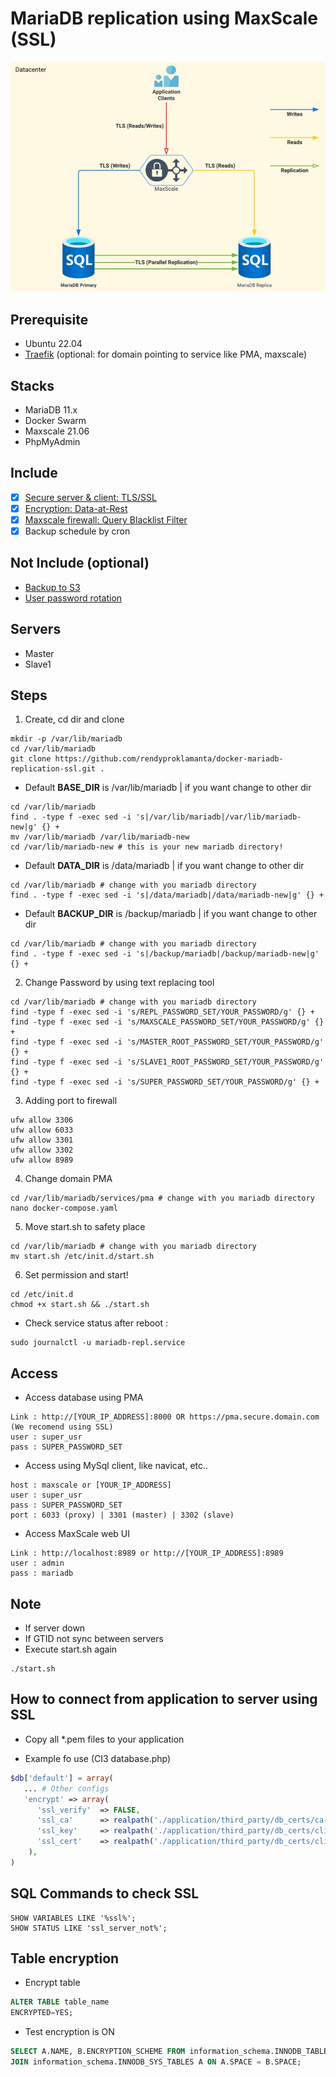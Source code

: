 # MariaDB replication using MaxScale (SSL)

![img](tls-mariadb-maxscale.jpg)

## Prerequisite

- Ubuntu 22.04
- [Traefik](https://github.com/rendyproklamanta/docker-swarm-traefik) (optional: for domain pointing to service like PMA, maxscale)

## Stacks

- MariaDB 11.x
- Docker Swarm
- Maxscale 21.06
- PhpMyAdmin

## Include

- [x] [Secure server & client: TLS/SSL](https://mariadb.com/kb/en/securing-connections-for-client-and-server)
- [x] [Encryption: Data-at-Rest](https://mariadb.com/kb/en/data-at-rest-encryption-overview/)
- [x] [Maxscale firewall: Query Blacklist Filter](https://mariadb.com/kb/en/mariadb-maxscale-24-database-firewall-filte)
- [x] Backup schedule by cron

## Not Include (optional)

- [Backup to S3](https://github.com/rendyproklamanta/docker-mysql-backup-s3)
- [User password rotation](https://github.com/rendyproklamanta/docker-mysql-credential-rolling)

## Servers

- Master
- Slave1

## Steps

1. Create, cd dir and clone

```shell
mkdir -p /var/lib/mariadb
cd /var/lib/mariadb
git clone https://github.com/rendyproklamanta/docker-mariadb-replication-ssl.git .
```

- Default **BASE_DIR** is /var/lib/mariadb | if you want change to other dir

```shell
cd /var/lib/mariadb
find . -type f -exec sed -i 's|/var/lib/mariadb|/var/lib/mariadb-new|g' {} +
mv /var/lib/mariadb /var/lib/mariadb-new
cd /var/lib/mariadb-new # this is your new mariadb directory!
```

- Default **DATA_DIR** is /data/mariadb | if you want change to other dir

```shell
cd /var/lib/mariadb # change with you mariadb directory
find . -type f -exec sed -i 's|/data/mariadb|/data/mariadb-new|g' {} +
```

- Default **BACKUP_DIR** is /backup/mariadb | if you want change to other dir

```shell
cd /var/lib/mariadb # change with you mariadb directory
find . -type f -exec sed -i 's|/backup/mariadb|/backup/mariadb-new|g' {} +
```

2. Change Password by using text replacing tool

```shell
cd /var/lib/mariadb # change with you mariadb directory
find -type f -exec sed -i 's/REPL_PASSWORD_SET/YOUR_PASSWORD/g' {} +
find -type f -exec sed -i 's/MAXSCALE_PASSWORD_SET/YOUR_PASSWORD/g' {} +
find -type f -exec sed -i 's/MASTER_ROOT_PASSWORD_SET/YOUR_PASSWORD/g' {} +
find -type f -exec sed -i 's/SLAVE1_ROOT_PASSWORD_SET/YOUR_PASSWORD/g' {} +
find -type f -exec sed -i 's/SUPER_PASSWORD_SET/YOUR_PASSWORD/g' {} +
```

3. Adding port to firewall

```shell
ufw allow 3306
ufw allow 6033
ufw allow 3301
ufw allow 3302
ufw allow 8989
```

4. Change domain PMA

```shell
cd /var/lib/mariadb/services/pma # change with you mariadb directory
nano docker-compose.yaml
```

5. Move start.sh to safety place

```shell
cd /var/lib/mariadb # change with you mariadb directory
mv start.sh /etc/init.d/start.sh
```

6. Set permission and start!

```shell
cd /etc/init.d
chmod +x start.sh && ./start.sh
```

- Check service status after reboot :

```shell
sudo journalctl -u mariadb-repl.service
```

## Access

- Access database using PMA

```shell
Link : http://[YOUR_IP_ADDRESS]:8000 OR https://pma.secure.domain.com (We recomend using SSL)
user : super_usr
pass : SUPER_PASSWORD_SET
```

- Access using MySql client, like navicat, etc..

```shell
host : maxscale or [YOUR_IP_ADDRESS]
user : super_usr
pass : SUPER_PASSWORD_SET
port : 6033 (proxy) | 3301 (master) | 3302 (slave)
```

- Access MaxScale web UI

```shell
Link : http://localhost:8989 or http://[YOUR_IP_ADDRESS]:8989
user : admin
pass : mariadb
```

## Note

- If server down
- If GTID not sync between servers
- Execute start.sh again

```shell
./start.sh
```

## How to connect from application to server using SSL

- Copy all *.pem files to your application

- Example fo use (CI3 database.php)

```php
$db['default'] = array(
   ... # Other configs
   'encrypt' => array(
      'ssl_verify'  => FALSE,
      'ssl_ca'      => realpath('./application/third_party/db_certs/ca-cert.pem'),
      'ssl_key'     => realpath('./application/third_party/db_certs/client-key.pem'),
      'ssl_cert'    => realpath('./application/third_party/db_certs/client-cert.pem'),
    ),
)
```

## SQL Commands to check SSL

```shell
SHOW VARIABLES LIKE '%ssl%';
SHOW STATUS LIKE 'ssl_server_not%';
```

## Table encryption

- Encrypt table

```sql
ALTER TABLE table_name
ENCRYPTED=YES;
```

- Test encryption is ON

```sql
SELECT A.NAME, B.ENCRYPTION_SCHEME FROM information_schema.INNODB_TABLESPACES_ENCRYPTION B 
JOIN information_schema.INNODB_SYS_TABLES A ON A.SPACE = B.SPACE;
```
